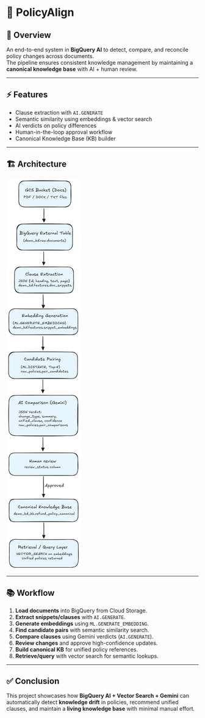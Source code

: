 # 📘 PolicyAlign

## 📌 Overview
An end-to-end system in **BigQuery AI** to detect, compare, and reconcile policy changes across documents.  
The pipeline ensures consistent knowledge management by maintaining a **canonical knowledge base** with AI + human review.

---

## ⚡ Features
- Clause extraction with `AI.GENERATE`  
- Semantic similarity using embeddings & vector search  
- AI verdicts on policy differences  
- Human-in-the-loop approval workflow  
- Canonical Knowledge Base (KB) builder  

---

## 🏗️ Architecture 
![Architecture Diagram](/Architecture.png)

---

## 📚 Workflow
1. **Load documents** into BigQuery from Cloud Storage.  
2. **Extract snippets/clauses** with `AI.GENERATE`.  
3. **Generate embeddings** using `ML.GENERATE_EMBEDDING`.  
4. **Find candidate pairs** with semantic similarity search.  
5. **Compare clauses** using Gemini verdicts (`AI.GENERATE`).  
6. **Review changes** and approve high-confidence updates.  
7. **Build canonical KB** for unified policy references.  
8. **Retrieve/query** with vector search for semantic lookups.  

---

## ✅ Conclusion
This project showcases how **BigQuery AI + Vector Search + Gemini** can automatically detect **knowledge drift** in policies, recommend unified clauses, and maintain a **living knowledge base** with minimal manual effort.
